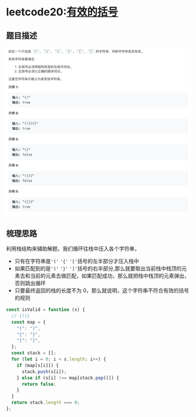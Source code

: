 # leetcode20:[有效的括号](https://leetcode-cn.com/problems/valid-parentheses/)

## 题目描述

![leetcode20](../assets/img/leetcode20_isValid.png)

## 梳理思路

利用栈结构来辅助解题，我们循环往栈中压入各个字符串，

- 只有在字符串是`'('` `'{'` `'['`括号的左半部分才压入栈中
- 如果匹配到的是`')'` `'}'` `']'`括号的右半部分,那么就要取出当前栈中栈顶的元素去和当前的元素去做匹配，如果匹配成功，那么就把栈中栈顶的元素弹出，否则跳出循环
- 只要最终返回的栈的长度不为 0，那么就说明，这个字符串不符合有效的括号的规则

```javascript
const isValid = function (s) {
  // {()}
  const map = {
    "(": ")",
    "{": "}",
    "[": "]",
  };
  const stack = [];
  for (let i = 0; i < s.length; i++) {
    if (map[s[i]]) {
      stack.push(s[i]);
    } else if (s[i] !== map[stack.pop()]) {
      return false;
    }
  }
  return stack.length === 0;
};
```
